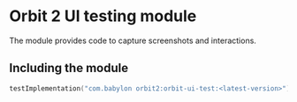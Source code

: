 # Orbit 2 UI testing module

The module provides code to capture screenshots and interactions.

## Including the module

```kotlin
testImplementation("com.babylon orbit2:orbit-ui-test:<latest-version>")
```
